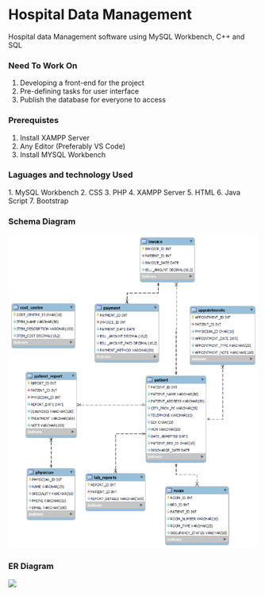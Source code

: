 <h1>Hospital Data Management</h1>

Hospital data Management software using MySQL Workbench, C++ and SQL

<h3>Need To Work On</h3>

1. Developing a front-end for the project
2. Pre-defining tasks for user interface
3. Publish the database for everyone to access

<h3>Prerequistes</h3>

1. Install XAMPP Server
2. Any Editor (Preferably VS Code)
3. Install MYSQL Workbench

<h3>Laguages and technology Used</h3>
<p>
1. MySQL Workbench
2. CSS
3. PHP
4. XAMPP Server
5. HTML
6. Java Script
7. Bootstrap
</p>
<h3>Schema Diagram</h3>
<img src  = "final db dia.png">

<h3>ER Diagram</h3>
<img src = "ER.png">
